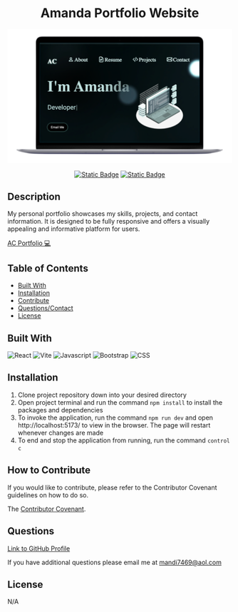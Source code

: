 <div align="center">

# Amanda Portfolio Website

![Portfolio](./assets/images/readmeTitle.png)

[![Static Badge](https://img.shields.io/badge/GitHub-mandi7469-darkgreen)](https://github.com/mandi7469)
[![Static Badge](https://img.shields.io/badge/LinkedIn-amandachanga-blue%20)](https://www.linkedin.com/in/amanda-changa/)

</div>

## Description

My personal portfolio showcases my skills, projects, and contact information. It is designed to be fully responsive and offers a visually appealing and informative platform for users.

[AC Portfolio 💻](https://amanda-portfolio-website.netlify.app)

## Table of Contents 

- [Built With](#built-with)
- [Installation](#installation)
- [Contribute](#how-to-contribute)
- [Questions/Contact](#questions)
- [License](#license)

## Built With

<img height="50" width="50" alt="React" src="https://cdn.jsdelivr.net/gh/devicons/devicon@latest/icons/react/react-original-wordmark.svg"/> <img height="50" width="50" alt="Vite" src="https://cdn.jsdelivr.net/gh/devicons/devicon@latest/icons/vitejs/vitejs-original.svg"/> <img height="50" width="50" alt="Javascript" src="https://cdn.jsdelivr.net/gh/devicons/devicon@latest/icons/javascript/javascript-plain.svg"/> <img height="50" width="50" alt="Bootstrap" src="https://cdn.jsdelivr.net/gh/devicons/devicon@latest/icons/bootstrap/bootstrap-original-wordmark.svg"/> <img height="50" width="50" alt="CSS" src="https://cdn.jsdelivr.net/gh/devicons/devicon@latest/icons/css3/css3-original-wordmark.svg"/>


## Installation

1. Clone project repository down into your desired directory 
2. Open project terminal and run the command `npm install` to install the packages and dependencies 
3. To invoke the application, run the command `npm run dev` and open http://localhost:5173/ to view in the browser. The page will restart whenever changes are made
4. To end and stop the application from running, run the command `control c`


## How to Contribute

If you would like to contribute, please refer to the Contributor Covenant guidelines on how to do so.

The [Contributor Covenant](https://www.contributor-covenant.org/).

## Questions

[Link to GitHub Profile](https://github.com/mandi7469)

If you have additional questions please email me at mandi7469@aol.com

## License

N/A